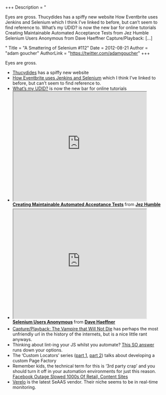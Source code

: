 +++
Description = "<p>Eyes are gross. Thucydides has a spiffy new website How Eventbrite uses Jenkins and Selenium which I think I’ve linked to before, but can’t seem to find reference to. What’s my UDID? is now the new bar for online tutorials Creating Maintainable Automated Acceptance Tests from Jez Humble Selenium Users Anonymous from Dave Haeffner Capture/Playback: […]</p>"
Title = "A Smattering of Selenium #112"
Date = 2012-08-21
Author = "adam goucher"
AuthorLink = "https://twitter.com/adamgoucher"
+++

<p>Eyes are gross.</p>
<ul>
<li><a href="http://www.thucydides.info">Thucydides</a> has a spiffy new website</li>
<li><a href="http://marakana.com/s/how_eventbrite_uses_jenkins_and_selenium,1246/index.html">How Eventbrite uses Jenkins and Selenium</a> which I think I&#8217;ve linked to before, but can&#8217;t seem to find reference to.</li>
<li><a href="http://whatsmyudid.com">What&#8217;s my UDID?</a> is now the new bar for online tutorials</li>
<li><iframe src='https://www.slideshare.net/slideshow/embed_code/13990429' width='427' height='350' scrolling='no' allowfullscreen webkitallowfullscreen mozallowfullscreen></iframe>
<div style="margin-bottom:5px;"> <strong> <a href="http://www.slideshare.net/jezhumble/creating-maintainable-automated-acceptance-tests" title="Creating Maintainable Automated Acceptance Tests" target="_blank">Creating Maintainable Automated Acceptance Tests</a> </strong> from <strong><a href="http://www.slideshare.net/jezhumble" target="_blank">Jez Humble</a></strong> </div>
</li>
<li><iframe src='https://www.slideshare.net/slideshow/embed_code/13991698' width='427' height='350' scrolling='no' allowfullscreen webkitallowfullscreen mozallowfullscreen></iframe>
<div style="margin-bottom:5px;"> <strong> <a href="http://www.slideshare.net/tourdedave/agile-2012-public-13991698" title="Selenium Users Anonymous" target="_blank">Selenium Users Anonymous</a> </strong> from <strong><a href="http://www.slideshare.net/tourdedave" target="_blank">Dave Haeffner</a></strong> </div>
</li>
<li><a href="http://www.stickyminds.com/sitewide.asp?ObjectId=17579&amp;Function=DETAILBROWSE&amp;ObjectType=ART&amp;sqry=*Z(SM)*J(ARTCOL)*R(createdate)*K(articlesandpapers)*F(~)*&amp;sidx=3&amp;sopp=10&amp;sitewide.asp?sid=1&amp;sqry=*Z(SM)*J(ARTCOL)*R(createdate)*K(articlesandpapers)*F(~)*&amp;sidx=3&amp;sopp=10">Capture/Playback: The Vampire that Will Not Die</a> has perhaps the most unfriendly url in the history of the internets, but is a nice little rant anyways.</li>
<li>Thinking about lint-ing your JS whilst you automate? <a href="http://stackoverflow.com/questions/534601/are-there-any-javascript-static-analysis-tools/12005175#12005175">This SO answer</a> runs down your options.</li>
<li>The &#8216;Custom Locators&#8217; series (<a href="http://selenium34.wordpress.com/2012/08/08/custom-locators-part-1/">part 1</a>, <a href="http://selenium34.wordpress.com/2012/08/14/custom-locators-part-2/">part 2</a>) talks about developing a custom Page Factory</li>
<li>Remember kids, the technical term for this is &#8216;3rd party crap&#8217; and you should turn it off in your automation environments for just this reason. <a href="http://www.forbes.com/sites/ericsavitz/2012/06/01/facebook-outage-slowed-1000s-of-retail-content-sites">Facebook Outage Slowed 1000s Of Retail, Content Sites</a></li>
<li><a href="http://www.verelo.com">Verelo</a> is the latest SeAAS vendor. Their niche seems to be in real-time monitoring.</li>
</ul>

